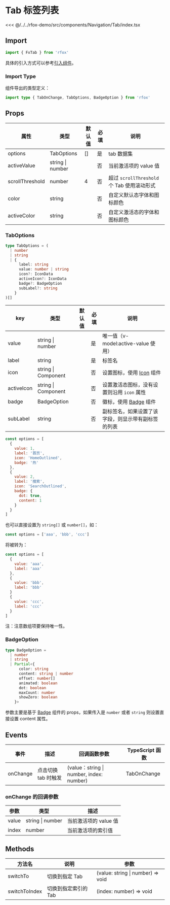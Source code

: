 # Tab 标签列表

<CodeDemo name="Tab">

<<< @/../../rfox-demo/src/components/Navigation/Tab/index.tsx

</CodeDemo>

## Import

```js
import { FxTab } from 'rfox'
```

具体的引入方式可以参考[引入组件](../guide/import.md)。

### Import Type

组件导出的类型定义：

```ts
import type { TabOnChange, TabOptions, BadgeOption } from 'rfox'
```

## Props

| 属性            | 类型             | 默认值 | 必填 | 说明                                       |
| --------------- | ---------------- | ------ | ---- | ------------------------------------------ |
| options         | TabOptions       | []     | 是   | tab 数据集                                 |
| activeValue     | string \| number |        | 否   | 当前激活项的 value 值                      |
| scrollThreshold | number           | 4      | 否   | 超过 `scrollThreshold` 个 Tab 使用滚动形式 |
| color           | string           |        | 否   | 自定义默认态字体和图标颜色                 |
| activeColor     | string           |        | 否   | 自定义激活态的字体和图标颜色               |

### TabOptions

```ts
type TabOptions = (
  | number
  | string
  | {
      label: string
      value: number | string
      icon?: IconData
      activeIcon?: IconData
      badge?: BadgeOption
      subLabel?: string
    }
)[]
```

| key        | 类型                | 默认值 | 必填 | 说明                                               |
| ---------- | ------------------- | ------ | ---- | -------------------------------------------------- |
| value      | string \| number    |        | 是   | 唯一值（v-model:active-value 使用）                |
| label      | string              |        | 是   | 标签名                                             |
| icon       | string \| Component |        | 否   | 设置图标，使用 [Icon](./Icon.md) 组件              |
| activeIcon | string \| Component |        | 否   | 设置激活态图标，没有设置则沿用 `icon` 属性         |
| badge      | BadgeOption         |        | 否   | 徽标，使用 [Badge](./Badge.md) 组件                |
| subLabel   | string              |        | 否   | 副标签名，如果设置了该字段，则显示带有副标签的列表 |

```js
const options = [
  {
    value: 1,
    label: '首页',
    icon: 'HomeOutlined',
    badge: '热'
  },
  {
    value: 2,
    label: '搜索',
    icon: 'SearchOutlined',
    badge: {
      dot: true,
      content: 1
    }
  }
]
```

也可以直接设置为 `string[]` 或 `number[]`，如：

```js
const options = ['aaa', 'bbb', 'ccc']
```

将被转为：

```js
const options = [
  {
    value: 'aaa',
    label: 'aaa'
  },
  {
    value: 'bbb',
    label: 'bbb'
  }
  {
    value: 'ccc',
    label: 'ccc'
  }
]
```

注：注意数组项要保持唯一性。

### BadgeOption

```ts
type BadgeOption =
  | number
  | string
  | Partial<{
      color: string
      content: string | number
      offset: number[]
      animated: boolean
      dot: boolean
      maxCount: number
      showZero: boolean
    }>
```

参数主要是基于 [Badge](./Badge.md) 组件的 props，如果传入是 `number` 或者 `string` 则设置直接设置 content 属性。

## Events

| 事件     | 描述                | 回调函数参数                             | TypeScript 函数 |
| -------- | ------------------- | ---------------------------------------- | --------------- |
| onChange | 点击切换 tab 时触发 | (value：string \| number, index: number) | TabOnChange     |

### onChange 的回调参数

| 参数  | 类型             | 描述                  |
| ----- | ---------------- | --------------------- |
| value | string \| number | 当前激活项的 value 值 |
| index | number           | 当前激活项的索引值    |

## Methods

| 方法名        | 说明                 | 参数                              |
| ------------- | -------------------- | --------------------------------- |
| switchTo      | 切换到指定 Tab       | (value: string \| number) => void |
| switchToIndex | 切换到指定索引的 Tab | (index: number) => void           |
